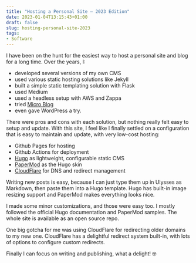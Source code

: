```yaml
---
title: "Hosting a Personal Site – 2023 Edition"
date: 2023-01-04T13:15:43+01:00
draft: false
slug: hosting-personal-site-2023
tags:
- Software
---
```


I have been on the hunt for the easiest way to host a personal site and blog for a long time. Over the years, I: 
- developed several versions of my own CMS
- used various static hosting solutions like Jekyll
- built a simple static templating solution with Flask
- used Medium
- used a headless setup with AWS and Zappa
- tried [Micro Blog](https://micro.blog/)
- even gave WordPress a try.

There were pros and cons with each solution, but nothing really felt easy to setup and update. With this site, I feel like I finally settled on a configuration that is easy to maintain and update, with very low-cost hosting:
- Github Pages for hosting
- Github Actions for deployment
- [Hugo](https://gohugo.io/) as lightweight, configurable static CMS
- [PaperMod](https://github.com/adityatelange/hugo-PaperMod/tree/exampleSite) as the Hugo skin
- [CloudFlare](https://www.cloudflare.com/) for DNS and redirect management

Writing new posts is easy, because I can just type them up in Ulysses as Markdown, then paste them into a Hugo template. Hugo has built-in image resizing support and PaperMod makes everything looks nice.

I made some minor customizations, and those were easy too. I mostly followed the official Hugo documentation and PaperMod samples. The whole site is available as an open source repo.

One big gotcha for me was using CloudFlare for redirecting older domains to my new one. CloudFlare has a delightful redirect system built-in, with lots of options to configure custom redirects.

Finally I can focus on writing and publishing, what a delight! 🤓